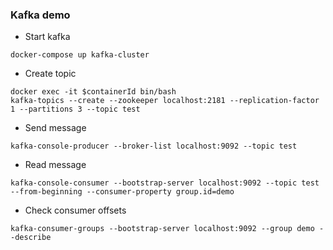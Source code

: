 ### Kafka demo

- Start kafka

```
docker-compose up kafka-cluster
```

- Create topic

```
docker exec -it $containerId bin/bash
kafka-topics --create --zookeeper localhost:2181 --replication-factor 1 --partitions 3 --topic test
```

- Send message

```
kafka-console-producer --broker-list localhost:9092 --topic test

```

- Read message

```
kafka-console-consumer --bootstrap-server localhost:9092 --topic test --from-beginning --consumer-property group.id=demo
```

- Check consumer offsets

```
kafka-consumer-groups --bootstrap-server localhost:9092 --group demo --describe
```